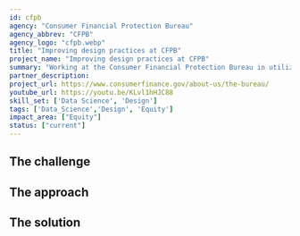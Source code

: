 ```yaml
---
id: cfpb
agency: "Consumer Financial Protection Bureau"
agency_abbrev: "CFPB"
agency_logo: "cfpb.webp"
title: "Improving design practices at CFPB"
project_name: "Improving design practices at CFPB"
summary: "Working at the Consumer Financial Protection Bureau in utilizing data, technology, and design to safeguard everyday financial stability and build a more inclusive economy."
partner_description: 
project_url: https://www.consumerfinance.gov/about-us/the-bureau/
youtube_url: https://youtu.be/KLvl1hHJC88
skill_set: ['Data Science', 'Design']
tags: ['Data_Science','Design', 'Equity']
impact_area: ["Equity"]
status: ["current"]
---
```


## The challenge

## The approach

## The solution 